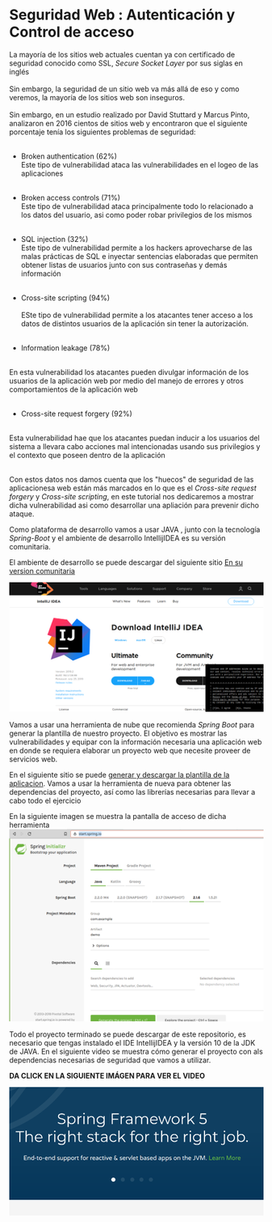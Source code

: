 # Seguridad Web : Autenticación y Control de acceso
La mayoría de los sitios web actuales cuentan ya con certificado de seguridad conocido como 
 SSL,  *Secure Socket Layer* por sus siglas en inglés<br><br>
 Sin embargo, la seguridad de un sitio web va más allá de eso y como veremos, la mayoría de los
  sitios web son inseguros.<bR><br>
  Sin embargo, en un estudio realizado por David Stuttard y Marcus Pinto, analizaron en
  2016 cientos de sitios web y encontraron que el siguiente porcentaje tenía los siguientes 
  problemas de seguridad:<br><br>
  * Broken authentication (62%)
  <br>Este tipo de vulnerabilidad ataca las vulnerabilidades en el logeo de las aplicaciones
  <br><br>
  * Broken access controls (71%)<br>
  Este tipo de vulnerabilidad  ataca principalmente  todo lo relacionado a 
  los datos del usuario, asi como poder robar privilegios de los mismos<br><br>
  
  
 
  * SQL injection (32%)<br>
  Este tipo de vulnerabilidad permite a los hackers aprovecharse de las malas prácticas de
   SQL e inyectar sentencias elaboradas que permiten obtener listas de usuarios junto con sus
   contraseñas y demás  información<br><br>
  
  * Cross-site scripting (94%)
  <br><br>
  ESte tipo de vulnerabilidad permite a los atacantes tener acceso a los datos de distintos usuarios  de la aplicación 
  sin tener la autorización.<br><br>
  
  * Information leakage (78%)
  <br>
  En esta vulnerabilidad los atacantes pueden divulgar información de los usuarios de la 
  aplicación web por medio del manejo de errores y otros comportamientos de la aplicación web
  <br><br>
  
  * Cross-site request forgery (92%)
  <br>
  Esta vulnerabilidad hae que los atacantes puedan inducir a los usuarios del sistema a 
   llevara cabo acciones mal intencionadas usando sus privilegios y el contexto que 
   poseen dentro de la aplicación<br><br>
  
  Con estos datos nos damos cuenta que los "huecos" de seguridad  de las aplicacionesa web 
  están más marcados en lo que es el *Cross-site request forgery* y *Cross-site scripting*, en este tutorial 
  nos dedicaremos a mostrar dicha vulnerabilidad asi como desarrollar una apliación para 
  prevenir dicho ataque.
  
  Como plataforma de desarrollo vamos a usar JAVA , junto con la tecnología *Spring-Boot* y el ambiente de desarrollo
  IntellijIDEA es su versión comunitaria.
  
  El ambiente de desarrollo se puede descargar del siguiente sitio [En su version comunitaria](https://www.jetbrains.com/idea/download/#section=linux)
  
  ![](.README_images/8564e5ff.png)
  
  Vamos a usar una herramienta de nube que recomienda *Spring Boot* para generar la plantilla de nuestro proyecto.
  El objetivo es mostrar las vulnerabilidades y equipar con la información necesaria una aplicación web en donde
  se requiera elaborar un proyecto web  que necesite proveer de servicios web.
  
  En el siguiente sitio se puede [generar y descargar la plantilla de la aplicacion](https://start.spring.io/).  Vamos a usar
  la herramienta de nueva para obtener las dependencias del proyecto, así como las librerías necesarias para llevar a cabo todo el ejercicio
  
  En la siguiente imagen se muestra la pantalla de acceso de dicha herramienta
  ![](.README_images/d447f02d.png)
  
  Todo el proyecto terminado se puede descargar de este repositorio, es necesario que tengas instalado el IDE IntellijIDEA y la versión 10 de la JDK de JAVA.
  En el siguiente video se muestra  cómo generar el proyecto con als dependencias necesarias de seguridad  que vamos a utilizar.
  
  **DA CLICK EN LA SIGUIENTE IMÁGEN PARA VER EL VIDEO**
  
  [![Ver Video](.README_images/b02fb363.png)](http://sierra-guadalupe.org/salud-unitec.mp4)
  
  
  